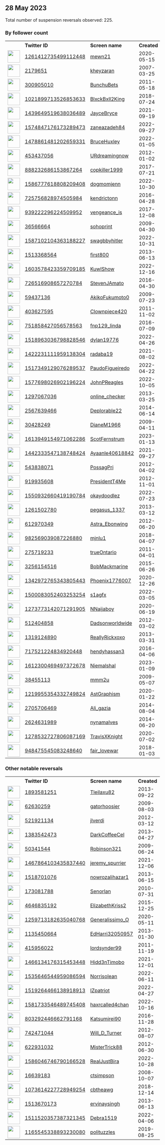 
## 28 May 2023
Total number of suspension reversals observed: 225.

### By follower count
<table><tr><th></th><th align="left">Twitter ID</th><th align="left">Screen name</th>
<th align="left">Created</th><th align="left">Status</th><th align="left">Suspended</th><th align="left">Followers</th>
<tr><td><a href="https://pbs.twimg.com/profile_images/1545244119496380418/zxmOKl4c_normal.jpg"><img src="https://pbs.twimg.com/profile_images/1545244119496380418/zxmOKl4c_normal.jpg" width="40px" height="40px" align="center"/></a></td><td><a href="https://twitter.com/intent/user?user_id=1261412735499112448">1261412735499112448</a></td><td><a href="https://twitter.com/mewn21">mewn21</a></td><td>2020-05-15</td><td align="center">🔒</td><td>2022-12-18</td><td>68462</td></tr>
<tr><td><a href="https://pbs.twimg.com/profile_images/1661365611925237760/zGniRxIO_normal.jpg"><img src="https://pbs.twimg.com/profile_images/1661365611925237760/zGniRxIO_normal.jpg" width="40px" height="40px" align="center"/></a></td><td><a href="https://twitter.com/intent/user?user_id=2179651">2179651</a></td><td><a href="https://twitter.com/kheyzaran">kheyzaran</a></td><td>2007-03-25</td><td align="center"></td><td>2023-03-08</td><td>19298</td></tr>
<tr><td><a href="https://pbs.twimg.com/profile_images/1640152497493794816/DiYuVVZ1_normal.jpg"><img src="https://pbs.twimg.com/profile_images/1640152497493794816/DiYuVVZ1_normal.jpg" width="40px" height="40px" align="center"/></a></td><td><a href="https://twitter.com/intent/user?user_id=300905010">300905010</a></td><td><a href="https://twitter.com/BunchuBets">BunchuBets</a></td><td>2011-05-18</td><td align="center"></td><td>2023-05-20</td><td>13973</td></tr>
<tr><td><a href="https://pbs.twimg.com/profile_images/1615879499521957890/ZoxjamWd_normal.jpg"><img src="https://pbs.twimg.com/profile_images/1615879499521957890/ZoxjamWd_normal.jpg" width="40px" height="40px" align="center"/></a></td><td><a href="https://twitter.com/intent/user?user_id=1021899713526853633">1021899713526853633</a></td><td><a href="https://twitter.com/BlxckBxll2King">BlxckBxll2King</a></td><td>2018-07-24</td><td align="center"></td><td>2023-05-03</td><td>13406</td></tr>
<tr><td><a href="https://pbs.twimg.com/profile_images/1617359520468008961/dcmG59kr_normal.jpg"><img src="https://pbs.twimg.com/profile_images/1617359520468008961/dcmG59kr_normal.jpg" width="40px" height="40px" align="center"/></a></td><td><a href="https://twitter.com/intent/user?user_id=1439649519638036489">1439649519638036489</a></td><td><a href="https://twitter.com/JayceBryce">JayceBryce</a></td><td>2021-09-19</td><td align="center"></td><td>2023-04-26</td><td>10142</td></tr>
<tr><td><a href="https://pbs.twimg.com/profile_images/1623350833042583552/6c5AeBQz_normal.jpg"><img src="https://pbs.twimg.com/profile_images/1623350833042583552/6c5AeBQz_normal.jpg" width="40px" height="40px" align="center"/></a></td><td><a href="https://twitter.com/intent/user?user_id=1574847176173289473">1574847176173289473</a></td><td><a href="https://twitter.com/zaneazadeh84">zaneazadeh84</a></td><td>2022-09-27</td><td align="center">🚫</td><td>2023-05-25</td><td>9508</td></tr>
<tr><td><a href="https://pbs.twimg.com/profile_images/1663881698465947649/zrB1VxgQ_normal.jpg"><img src="https://pbs.twimg.com/profile_images/1663881698465947649/zrB1VxgQ_normal.jpg" width="40px" height="40px" align="center"/></a></td><td><a href="https://twitter.com/intent/user?user_id=1478861481202659331">1478861481202659331</a></td><td><a href="https://twitter.com/BruceHuxley">BruceHuxley</a></td><td>2022-01-05</td><td align="center"></td><td>2022-12-14</td><td>9139</td></tr>
<tr><td><a href="https://pbs.twimg.com/profile_images/1899736696/rocks_normal.jpg"><img src="https://pbs.twimg.com/profile_images/1899736696/rocks_normal.jpg" width="40px" height="40px" align="center"/></a></td><td><a href="https://twitter.com/intent/user?user_id=453437056">453437056</a></td><td><a href="https://twitter.com/URdreamingnow">URdreamingnow</a></td><td>2012-01-02</td><td align="center"></td><td>2023-05-22</td><td>8390</td></tr>
<tr><td><a href="https://pbs.twimg.com/profile_images/1658688494695501825/6RmG5pgs_normal.jpg"><img src="https://pbs.twimg.com/profile_images/1658688494695501825/6RmG5pgs_normal.jpg" width="40px" height="40px" align="center"/></a></td><td><a href="https://twitter.com/intent/user?user_id=888232686153867264">888232686153867264</a></td><td><a href="https://twitter.com/copkiller1999">copkiller1999</a></td><td>2017-07-21</td><td align="center"></td><td>2023-05-28</td><td>7401</td></tr>
<tr><td><a href="https://pbs.twimg.com/profile_images/1673662049887350784/EbInB041_normal.jpg"><img src="https://pbs.twimg.com/profile_images/1673662049887350784/EbInB041_normal.jpg" width="40px" height="40px" align="center"/></a></td><td><a href="https://twitter.com/intent/user?user_id=1586777618808209408">1586777618808209408</a></td><td><a href="https://twitter.com/dogmomjenn">dogmomjenn</a></td><td>2022-10-30</td><td align="center"></td><td>2023-05-21</td><td>6468</td></tr>
<tr><td><a href="https://pbs.twimg.com/profile_images/725757936698429440/8KNVQff4_normal.jpg"><img src="https://pbs.twimg.com/profile_images/725757936698429440/8KNVQff4_normal.jpg" width="40px" height="40px" align="center"/></a></td><td><a href="https://twitter.com/intent/user?user_id=725756828974505984">725756828974505984</a></td><td><a href="https://twitter.com/kendrictonn">kendrictonn</a></td><td>2016-04-28</td><td align="center"></td><td>2023-05-27</td><td>5929</td></tr>
<tr><td><a href="https://pbs.twimg.com/profile_images/1662822399320944641/kAEK2ny5_normal.jpg"><img src="https://pbs.twimg.com/profile_images/1662822399320944641/kAEK2ny5_normal.jpg" width="40px" height="40px" align="center"/></a></td><td><a href="https://twitter.com/intent/user?user_id=939222296224509952">939222296224509952</a></td><td><a href="https://twitter.com/vengeance_is">vengeance_is</a></td><td>2017-12-08</td><td align="center"></td><td></td><td>5795</td></tr>
<tr><td><a href="https://pbs.twimg.com/profile_images/1550080500349517825/oISWjQPh_normal.jpg"><img src="https://pbs.twimg.com/profile_images/1550080500349517825/oISWjQPh_normal.jpg" width="40px" height="40px" align="center"/></a></td><td><a href="https://twitter.com/intent/user?user_id=36566664">36566664</a></td><td><a href="https://twitter.com/sohoprint">sohoprint</a></td><td>2009-04-30</td><td align="center"></td><td>2022-11-23</td><td>5106</td></tr>
<tr><td><a href="https://pbs.twimg.com/profile_images/1612585865540435968/SsUoMIFn_normal.jpg"><img src="https://pbs.twimg.com/profile_images/1612585865540435968/SsUoMIFn_normal.jpg" width="40px" height="40px" align="center"/></a></td><td><a href="https://twitter.com/intent/user?user_id=1587102104363188227">1587102104363188227</a></td><td><a href="https://twitter.com/swagbbyhitler">swagbbyhitler</a></td><td>2022-10-31</td><td align="center"></td><td>2023-05-22</td><td>3811</td></tr>
<tr><td><a href="https://pbs.twimg.com/profile_images/1612953598454910978/wVoX6HS1_normal.jpg"><img src="https://pbs.twimg.com/profile_images/1612953598454910978/wVoX6HS1_normal.jpg" width="40px" height="40px" align="center"/></a></td><td><a href="https://twitter.com/intent/user?user_id=1513368564">1513368564</a></td><td><a href="https://twitter.com/first800">first800</a></td><td>2013-06-13</td><td align="center"></td><td>2023-05-21</td><td>3790</td></tr>
<tr><td><a href="https://pbs.twimg.com/profile_images/1603582423043809281/T2xkd5bv_normal.jpg"><img src="https://pbs.twimg.com/profile_images/1603582423043809281/T2xkd5bv_normal.jpg" width="40px" height="40px" align="center"/></a></td><td><a href="https://twitter.com/intent/user?user_id=1603578423359709185">1603578423359709185</a></td><td><a href="https://twitter.com/KuwlShow">KuwlShow</a></td><td>2022-12-16</td><td align="center"></td><td>2023-05-24</td><td>3505</td></tr>
<tr><td><a href="https://pbs.twimg.com/profile_images/1591064713986719746/Ot0_si1X_normal.jpg"><img src="https://pbs.twimg.com/profile_images/1591064713986719746/Ot0_si1X_normal.jpg" width="40px" height="40px" align="center"/></a></td><td><a href="https://twitter.com/intent/user?user_id=726516908657270784">726516908657270784</a></td><td><a href="https://twitter.com/StevenJAmato">StevenJAmato</a></td><td>2016-04-30</td><td align="center"></td><td>2023-05-28</td><td>3391</td></tr>
<tr><td><a href="https://pbs.twimg.com/profile_images/1440979653317959685/5TLsRSYx_normal.jpg"><img src="https://pbs.twimg.com/profile_images/1440979653317959685/5TLsRSYx_normal.jpg" width="40px" height="40px" align="center"/></a></td><td><a href="https://twitter.com/intent/user?user_id=59437136">59437136</a></td><td><a href="https://twitter.com/AkikoFukumoto0">AkikoFukumoto0</a></td><td>2009-07-23</td><td align="center"></td><td>2023-05-27</td><td>3343</td></tr>
<tr><td><a href="https://pbs.twimg.com/profile_images/1664129846744842240/BgKXvHVf_normal.jpg"><img src="https://pbs.twimg.com/profile_images/1664129846744842240/BgKXvHVf_normal.jpg" width="40px" height="40px" align="center"/></a></td><td><a href="https://twitter.com/intent/user?user_id=403627595">403627595</a></td><td><a href="https://twitter.com/Clownpiece420">Clownpiece420</a></td><td>2011-11-02</td><td align="center"></td><td>2023-05-28</td><td>3099</td></tr>
<tr><td><a href="https://pbs.twimg.com/profile_images/1535737967624572930/AtBsyqsr_normal.jpg"><img src="https://pbs.twimg.com/profile_images/1535737967624572930/AtBsyqsr_normal.jpg" width="40px" height="40px" align="center"/></a></td><td><a href="https://twitter.com/intent/user?user_id=751858427056578563">751858427056578563</a></td><td><a href="https://twitter.com/fnp129_linda">fnp129_linda</a></td><td>2016-07-09</td><td align="center"></td><td>2022-08-04</td><td>2819</td></tr>
<tr><td><a href="https://pbs.twimg.com/profile_images/1519034085414518786/D9ztwU9S_normal.jpg"><img src="https://pbs.twimg.com/profile_images/1519034085414518786/D9ztwU9S_normal.jpg" width="40px" height="40px" align="center"/></a></td><td><a href="https://twitter.com/intent/user?user_id=1518963036798828546">1518963036798828546</a></td><td><a href="https://twitter.com/dylan19776">dylan19776</a></td><td>2022-04-26</td><td align="center"></td><td>2023-03-09</td><td>2464</td></tr>
<tr><td><a href="https://pbs.twimg.com/profile_images/1471220017198895106/KGcG29xY_normal.jpg"><img src="https://pbs.twimg.com/profile_images/1471220017198895106/KGcG29xY_normal.jpg" width="40px" height="40px" align="center"/></a></td><td><a href="https://twitter.com/intent/user?user_id=1422231111959138304">1422231111959138304</a></td><td><a href="https://twitter.com/radaba19">radaba19</a></td><td>2021-08-02</td><td align="center"></td><td>2022-09-17</td><td>2421</td></tr>
<tr><td><a href="https://pbs.twimg.com/profile_images/1535803308237017093/oN6DzwwH_normal.jpg"><img src="https://pbs.twimg.com/profile_images/1535803308237017093/oN6DzwwH_normal.jpg" width="40px" height="40px" align="center"/></a></td><td><a href="https://twitter.com/intent/user?user_id=1517349129076289537">1517349129076289537</a></td><td><a href="https://twitter.com/PaudoFigueiredo">PaudoFigueiredo</a></td><td>2022-04-22</td><td align="center"></td><td>2022-10-18</td><td>2294</td></tr>
<tr><td><a href="https://pbs.twimg.com/profile_images/1577887678795767809/4h0fOrFw_normal.jpg"><img src="https://pbs.twimg.com/profile_images/1577887678795767809/4h0fOrFw_normal.jpg" width="40px" height="40px" align="center"/></a></td><td><a href="https://twitter.com/intent/user?user_id=1577698026902196224">1577698026902196224</a></td><td><a href="https://twitter.com/JohnPReagles">JohnPReagles</a></td><td>2022-10-05</td><td align="center"></td><td>2023-05-24</td><td>2132</td></tr>
<tr><td><a href="https://pbs.twimg.com/profile_images/378800000537355951/d71c46716564b356d11859675f9fb631_normal.png"><img src="https://pbs.twimg.com/profile_images/378800000537355951/d71c46716564b356d11859675f9fb631_normal.png" width="40px" height="40px" align="center"/></a></td><td><a href="https://twitter.com/intent/user?user_id=1297067036">1297067036</a></td><td><a href="https://twitter.com/online_checker">online_checker</a></td><td>2013-03-25</td><td align="center">🚫</td><td>2022-11-05</td><td>2074</td></tr>
<tr><td><a href="https://pbs.twimg.com/profile_images/1347695601400602624/48EBaYP5_normal.jpg"><img src="https://pbs.twimg.com/profile_images/1347695601400602624/48EBaYP5_normal.jpg" width="40px" height="40px" align="center"/></a></td><td><a href="https://twitter.com/intent/user?user_id=2567639466">2567639466</a></td><td><a href="https://twitter.com/Deplorable22">Deplorable22</a></td><td>2014-06-14</td><td align="center"></td><td>2022-11-10</td><td>1983</td></tr>
<tr><td><a href="https://pbs.twimg.com/profile_images/1471397858385530882/RL3LaLu7_normal.jpg"><img src="https://pbs.twimg.com/profile_images/1471397858385530882/RL3LaLu7_normal.jpg" width="40px" height="40px" align="center"/></a></td><td><a href="https://twitter.com/intent/user?user_id=30428249">30428249</a></td><td><a href="https://twitter.com/DianeM1966">DianeM1966</a></td><td>2009-04-11</td><td align="center"></td><td>2022-10-29</td><td>1850</td></tr>
<tr><td><a href="https://pbs.twimg.com/profile_images/1613949726130376704/1LGuGse2_normal.png"><img src="https://pbs.twimg.com/profile_images/1613949726130376704/1LGuGse2_normal.png" width="40px" height="40px" align="center"/></a></td><td><a href="https://twitter.com/intent/user?user_id=1613949154971062286">1613949154971062286</a></td><td><a href="https://twitter.com/ScotFernstrum">ScotFernstrum</a></td><td>2023-01-13</td><td align="center"></td><td>2023-05-25</td><td>1795</td></tr>
<tr><td><a href="https://pbs.twimg.com/profile_images/1669947210560073728/odi5D54i_normal.jpg"><img src="https://pbs.twimg.com/profile_images/1669947210560073728/odi5D54i_normal.jpg" width="40px" height="40px" align="center"/></a></td><td><a href="https://twitter.com/intent/user?user_id=1442333547138748424">1442333547138748424</a></td><td><a href="https://twitter.com/Ayaanle40618842">Ayaanle40618842</a></td><td>2021-09-27</td><td align="center"></td><td>2023-02-07</td><td>1715</td></tr>
<tr><td><a href="https://pbs.twimg.com/profile_images/1350976085681459201/ZYN219UT_normal.jpg"><img src="https://pbs.twimg.com/profile_images/1350976085681459201/ZYN219UT_normal.jpg" width="40px" height="40px" align="center"/></a></td><td><a href="https://twitter.com/intent/user?user_id=543838071">543838071</a></td><td><a href="https://twitter.com/PossagPri">PossagPri</a></td><td>2012-04-02</td><td align="center"></td><td>2022-12-04</td><td>1525</td></tr>
<tr><td><a href="https://pbs.twimg.com/profile_images/1347996493341487104/-PvNYrLZ_normal.jpg"><img src="https://pbs.twimg.com/profile_images/1347996493341487104/-PvNYrLZ_normal.jpg" width="40px" height="40px" align="center"/></a></td><td><a href="https://twitter.com/intent/user?user_id=919935608">919935608</a></td><td><a href="https://twitter.com/PresidentT4Me">PresidentT4Me</a></td><td>2012-11-01</td><td align="center"></td><td>2022-09-28</td><td>1501</td></tr>
<tr><td><a href="https://pbs.twimg.com/profile_images/1635915624458121219/GL1mF3eH_normal.jpg"><img src="https://pbs.twimg.com/profile_images/1635915624458121219/GL1mF3eH_normal.jpg" width="40px" height="40px" align="center"/></a></td><td><a href="https://twitter.com/intent/user?user_id=1550932660419190784">1550932660419190784</a></td><td><a href="https://twitter.com/okaydoodlez">okaydoodlez</a></td><td>2022-07-23</td><td align="center"></td><td>2023-05-23</td><td>1473</td></tr>
<tr><td><a href="https://pbs.twimg.com/profile_images/1673077366808276992/hqAaxmv9_normal.jpg"><img src="https://pbs.twimg.com/profile_images/1673077366808276992/hqAaxmv9_normal.jpg" width="40px" height="40px" align="center"/></a></td><td><a href="https://twitter.com/intent/user?user_id=1261502780">1261502780</a></td><td><a href="https://twitter.com/pegasus_1337">pegasus_1337</a></td><td>2013-03-12</td><td align="center"></td><td>2023-05-11</td><td>1461</td></tr>
<tr><td><a href="https://pbs.twimg.com/profile_images/1562924429633527808/mFxNT3GU_normal.jpg"><img src="https://pbs.twimg.com/profile_images/1562924429633527808/mFxNT3GU_normal.jpg" width="40px" height="40px" align="center"/></a></td><td><a href="https://twitter.com/intent/user?user_id=612970349">612970349</a></td><td><a href="https://twitter.com/Astra_Ebonwing">Astra_Ebonwing</a></td><td>2012-06-20</td><td align="center"></td><td>2023-05-27</td><td>1443</td></tr>
<tr><td><a href="https://pbs.twimg.com/profile_images/1668167637807890432/9dSsoYUi_normal.jpg"><img src="https://pbs.twimg.com/profile_images/1668167637807890432/9dSsoYUi_normal.jpg" width="40px" height="40px" align="center"/></a></td><td><a href="https://twitter.com/intent/user?user_id=982569039087226880">982569039087226880</a></td><td><a href="https://twitter.com/mjnlu1">mjnlu1</a></td><td>2018-04-07</td><td align="center"></td><td>2022-07-09</td><td>1415</td></tr>
<tr><td><a href="https://pbs.twimg.com/profile_images/1032102340264747008/136Is9mU_normal.jpg"><img src="https://pbs.twimg.com/profile_images/1032102340264747008/136Is9mU_normal.jpg" width="40px" height="40px" align="center"/></a></td><td><a href="https://twitter.com/intent/user?user_id=275719233">275719233</a></td><td><a href="https://twitter.com/trueOntario">trueOntario</a></td><td>2011-04-01</td><td align="center"></td><td>2023-02-02</td><td>1361</td></tr>
<tr><td><a href="https://pbs.twimg.com/profile_images/985289661412270080/12RFceG8_normal.jpg"><img src="https://pbs.twimg.com/profile_images/985289661412270080/12RFceG8_normal.jpg" width="40px" height="40px" align="center"/></a></td><td><a href="https://twitter.com/intent/user?user_id=3256154516">3256154516</a></td><td><a href="https://twitter.com/BobMackmarine">BobMackmarine</a></td><td>2015-06-26</td><td align="center"></td><td>2022-10-29</td><td>1324</td></tr>
<tr><td><a href="https://pbs.twimg.com/profile_images/1445051724453003264/ngZTQi67_normal.jpg"><img src="https://pbs.twimg.com/profile_images/1445051724453003264/ngZTQi67_normal.jpg" width="40px" height="40px" align="center"/></a></td><td><a href="https://twitter.com/intent/user?user_id=1342972765343805443">1342972765343805443</a></td><td><a href="https://twitter.com/Phoenix1776007">Phoenix1776007</a></td><td>2020-12-26</td><td align="center"></td><td>2022-09-21</td><td>1130</td></tr>
<tr><td><a href="https://pbs.twimg.com/profile_images/1654554254898495492/rydFL-vy_normal.jpg"><img src="https://pbs.twimg.com/profile_images/1654554254898495492/rydFL-vy_normal.jpg" width="40px" height="40px" align="center"/></a></td><td><a href="https://twitter.com/intent/user?user_id=1500083052403253254">1500083052403253254</a></td><td><a href="https://twitter.com/s1agfx">s1agfx</a></td><td>2022-03-05</td><td align="center"></td><td>2023-05-23</td><td>1054</td></tr>
<tr><td><a href="https://pbs.twimg.com/profile_images/1659006908064227328/I5EmEdG__normal.jpg"><img src="https://pbs.twimg.com/profile_images/1659006908064227328/I5EmEdG__normal.jpg" width="40px" height="40px" align="center"/></a></td><td><a href="https://twitter.com/intent/user?user_id=1273773142071291905">1273773142071291905</a></td><td><a href="https://twitter.com/NNaijaboy">NNaijaboy</a></td><td>2020-06-19</td><td align="center"></td><td>2022-04-03</td><td>1051</td></tr>
<tr><td><a href="https://pbs.twimg.com/profile_images/1344678875670994948/FxL_ymul_normal.jpg"><img src="https://pbs.twimg.com/profile_images/1344678875670994948/FxL_ymul_normal.jpg" width="40px" height="40px" align="center"/></a></td><td><a href="https://twitter.com/intent/user?user_id=512404858">512404858</a></td><td><a href="https://twitter.com/Dadsonworldwide">Dadsonworldwide</a></td><td>2012-03-02</td><td align="center"></td><td>2022-10-28</td><td>1008</td></tr>
<tr><td><a href="https://pbs.twimg.com/profile_images/1280511488604680193/9oaDvCsr_normal.png"><img src="https://pbs.twimg.com/profile_images/1280511488604680193/9oaDvCsr_normal.png" width="40px" height="40px" align="center"/></a></td><td><a href="https://twitter.com/intent/user?user_id=1319124890">1319124890</a></td><td><a href="https://twitter.com/ReallyRickxoxo">ReallyRickxoxo</a></td><td>2013-03-31</td><td align="center"></td><td>2022-09-10</td><td>1007</td></tr>
<tr><td><a href="https://pbs.twimg.com/profile_images/1661336734821494784/XjClK7tO_normal.jpg"><img src="https://pbs.twimg.com/profile_images/1661336734821494784/XjClK7tO_normal.jpg" width="40px" height="40px" align="center"/></a></td><td><a href="https://twitter.com/intent/user?user_id=717521224834920448">717521224834920448</a></td><td><a href="https://twitter.com/hendyhassan3">hendyhassan3</a></td><td>2016-04-06</td><td align="center"></td><td>2023-05-21</td><td>951</td></tr>
<tr><td><a href="https://pbs.twimg.com/profile_images/1664355673583263749/q_aj4cga_normal.jpg"><img src="https://pbs.twimg.com/profile_images/1664355673583263749/q_aj4cga_normal.jpg" width="40px" height="40px" align="center"/></a></td><td><a href="https://twitter.com/intent/user?user_id=1612300469497372678">1612300469497372678</a></td><td><a href="https://twitter.com/Niemalshal">Niemalshal</a></td><td>2023-01-09</td><td align="center">🚫</td><td>2023-04-30</td><td>895</td></tr>
<tr><td><a href="https://pbs.twimg.com/profile_images/542136719831613440/ueQVAK_h_normal.jpeg"><img src="https://pbs.twimg.com/profile_images/542136719831613440/ueQVAK_h_normal.jpeg" width="40px" height="40px" align="center"/></a></td><td><a href="https://twitter.com/intent/user?user_id=38455113">38455113</a></td><td><a href="https://twitter.com/mmm2u">mmm2u</a></td><td>2009-05-07</td><td align="center"></td><td></td><td>831</td></tr>
<tr><td><a href="https://pbs.twimg.com/profile_images/1670208980843388928/J688DLXx_normal.jpg"><img src="https://pbs.twimg.com/profile_images/1670208980843388928/J688DLXx_normal.jpg" width="40px" height="40px" align="center"/></a></td><td><a href="https://twitter.com/intent/user?user_id=1219955354332749824">1219955354332749824</a></td><td><a href="https://twitter.com/AstGraphism">AstGraphism</a></td><td>2020-01-22</td><td align="center"></td><td>2023-05-24</td><td>806</td></tr>
<tr><td><a href="https://pbs.twimg.com/profile_images/1391199598778126338/3USUj01X_normal.jpg"><img src="https://pbs.twimg.com/profile_images/1391199598778126338/3USUj01X_normal.jpg" width="40px" height="40px" align="center"/></a></td><td><a href="https://twitter.com/intent/user?user_id=2705706469">2705706469</a></td><td><a href="https://twitter.com/Ali_gazia">Ali_gazia</a></td><td>2014-08-04</td><td align="center"></td><td>2023-05-01</td><td>794</td></tr>
<tr><td><a href="https://pbs.twimg.com/profile_images/1562817225827966976/JHWptoFr_normal.jpg"><img src="https://pbs.twimg.com/profile_images/1562817225827966976/JHWptoFr_normal.jpg" width="40px" height="40px" align="center"/></a></td><td><a href="https://twitter.com/intent/user?user_id=2624631989">2624631989</a></td><td><a href="https://twitter.com/nynamalves">nynamalves</a></td><td>2014-06-20</td><td align="center"></td><td>2022-11-06</td><td>754</td></tr>
<tr><td><a href="https://pbs.twimg.com/profile_images/1609152878257618944/MFdmVLiV_normal.jpg"><img src="https://pbs.twimg.com/profile_images/1609152878257618944/MFdmVLiV_normal.jpg" width="40px" height="40px" align="center"/></a></td><td><a href="https://twitter.com/intent/user?user_id=1278532727806087169">1278532727806087169</a></td><td><a href="https://twitter.com/TravisXKnight">TravisXKnight</a></td><td>2020-07-02</td><td align="center"></td><td>2023-01-21</td><td>698</td></tr>
<tr><td><a href="https://pbs.twimg.com/profile_images/1648347258159775745/lQB429PK_normal.jpg"><img src="https://pbs.twimg.com/profile_images/1648347258159775745/lQB429PK_normal.jpg" width="40px" height="40px" align="center"/></a></td><td><a href="https://twitter.com/intent/user?user_id=948475545083248640">948475545083248640</a></td><td><a href="https://twitter.com/fair_lovewar">fair_lovewar</a></td><td>2018-01-03</td><td align="center"></td><td>2023-05-27</td><td>687</td></tr>
</table>

### Other notable reversals
<table><tr><th></th><th align="left">Twitter ID</th><th align="left">Screen name</th>
<th align="left">Created</th><th align="left">Status</th><th align="left">Suspended</th><th align="left">Followers</th>
<tr><td><a href="https://pbs.twimg.com/profile_images/1664380853777047560/ewfHnZgV_normal.jpg"><img src="https://pbs.twimg.com/profile_images/1664380853777047560/ewfHnZgV_normal.jpg" width="40px" height="40px" align="center"/></a></td><td><a href="https://twitter.com/intent/user?user_id=1893581251">1893581251</a></td><td><a href="https://twitter.com/Tleilaxu82">Tleilaxu82</a></td><td>2013-09-22</td><td align="center"></td><td>2022-07-10</td><td>240</td></tr>
<tr><td><a href="https://pbs.twimg.com/profile_images/983826174718726144/ZM2y5y17_normal.jpg"><img src="https://pbs.twimg.com/profile_images/983826174718726144/ZM2y5y17_normal.jpg" width="40px" height="40px" align="center"/></a></td><td><a href="https://twitter.com/intent/user?user_id=62630259">62630259</a></td><td><a href="https://twitter.com/gatorhoosier">gatorhoosier</a></td><td>2009-08-03</td><td align="center"></td><td>2023-05-24</td><td>534</td></tr>
<tr><td><a href="https://pbs.twimg.com/profile_images/1430909806001463296/qgJai3PE_normal.jpg"><img src="https://pbs.twimg.com/profile_images/1430909806001463296/qgJai3PE_normal.jpg" width="40px" height="40px" align="center"/></a></td><td><a href="https://twitter.com/intent/user?user_id=521921134">521921134</a></td><td><a href="https://twitter.com/jlverdi">jlverdi</a></td><td>2012-03-12</td><td align="center">🔒</td><td>2022-11-29</td><td>6</td></tr>
<tr><td><a href="https://pbs.twimg.com/profile_images/1534405414174982151/BKdYMmfm_normal.jpg"><img src="https://pbs.twimg.com/profile_images/1534405414174982151/BKdYMmfm_normal.jpg" width="40px" height="40px" align="center"/></a></td><td><a href="https://twitter.com/intent/user?user_id=1383542473">1383542473</a></td><td><a href="https://twitter.com/DarkCoffeeCel">DarkCoffeeCel</a></td><td>2013-04-27</td><td align="center"></td><td>2022-06-25</td><td>98</td></tr>
<tr><td><a href="https://pbs.twimg.com/profile_images/1133998483571126272/s9mXLXfe_normal.jpg"><img src="https://pbs.twimg.com/profile_images/1133998483571126272/s9mXLXfe_normal.jpg" width="40px" height="40px" align="center"/></a></td><td><a href="https://twitter.com/intent/user?user_id=50341544">50341544</a></td><td><a href="https://twitter.com/Robinson321">Robinson321</a></td><td>2009-06-24</td><td align="center">🔒</td><td>2023-05-28</td><td>15</td></tr>
<tr><td><a href="https://pbs.twimg.com/profile_images/1533880867990421504/YZ4Q2LLo_normal.jpg"><img src="https://pbs.twimg.com/profile_images/1533880867990421504/YZ4Q2LLo_normal.jpg" width="40px" height="40px" align="center"/></a></td><td><a href="https://twitter.com/intent/user?user_id=1467864103435837440">1467864103435837440</a></td><td><a href="https://twitter.com/jeremy_spurrier">jeremy_spurrier</a></td><td>2021-12-06</td><td align="center"></td><td>2023-05-24</td><td>609</td></tr>
<tr><td><a href="https://pbs.twimg.com/profile_images/1055178867172954112/AtXmmJYf_normal.jpg"><img src="https://pbs.twimg.com/profile_images/1055178867172954112/AtXmmJYf_normal.jpg" width="40px" height="40px" align="center"/></a></td><td><a href="https://twitter.com/intent/user?user_id=1518701076">1518701076</a></td><td><a href="https://twitter.com/nowrozalihazar1">nowrozalihazar1</a></td><td>2013-06-15</td><td align="center"></td><td>2023-04-04</td><td>371</td></tr>
<tr><td><a href="https://pbs.twimg.com/profile_images/1604405842169991168/QeFlxA9x_normal.jpg"><img src="https://pbs.twimg.com/profile_images/1604405842169991168/QeFlxA9x_normal.jpg" width="40px" height="40px" align="center"/></a></td><td><a href="https://twitter.com/intent/user?user_id=173081788">173081788</a></td><td><a href="https://twitter.com/Senorlan">Senorlan</a></td><td>2010-07-31</td><td align="center"></td><td>2023-05-27</td><td>155</td></tr>
<tr><td><a href="https://abs.twimg.com/sticky/default_profile_images/default_profile_normal.png"><img src="https://abs.twimg.com/sticky/default_profile_images/default_profile_normal.png" width="40px" height="40px" align="center"/></a></td><td><a href="https://twitter.com/intent/user?user_id=4646835192">4646835192</a></td><td><a href="https://twitter.com/ElizabethKriss2">ElizabethKriss2</a></td><td>2015-12-25</td><td align="center"></td><td>2023-04-08</td><td>15</td></tr>
<tr><td><a href="https://pbs.twimg.com/profile_images/1587476769791172609/gwOlMRlj_normal.jpg"><img src="https://pbs.twimg.com/profile_images/1587476769791172609/gwOlMRlj_normal.jpg" width="40px" height="40px" align="center"/></a></td><td><a href="https://twitter.com/intent/user?user_id=1259713182635040768">1259713182635040768</a></td><td><a href="https://twitter.com/Generalissimo_O">Generalissimo_O</a></td><td>2020-05-11</td><td align="center"></td><td>2023-05-28</td><td>129</td></tr>
<tr><td><a href="https://pbs.twimg.com/profile_images/882972810993426432/_dgyctcZ_normal.jpg"><img src="https://pbs.twimg.com/profile_images/882972810993426432/_dgyctcZ_normal.jpg" width="40px" height="40px" align="center"/></a></td><td><a href="https://twitter.com/intent/user?user_id=1135450664">1135450664</a></td><td><a href="https://twitter.com/EdHarri32050957">EdHarri32050957</a></td><td>2013-01-30</td><td align="center"></td><td>2023-05-24</td><td>291</td></tr>
<tr><td><a href="https://pbs.twimg.com/profile_images/1614461773511364608/BXyk9JlZ_normal.jpg"><img src="https://pbs.twimg.com/profile_images/1614461773511364608/BXyk9JlZ_normal.jpg" width="40px" height="40px" align="center"/></a></td><td><a href="https://twitter.com/intent/user?user_id=415956022">415956022</a></td><td><a href="https://twitter.com/lordsynder99">lordsynder99</a></td><td>2011-11-19</td><td align="center"></td><td>2023-05-25</td><td>85</td></tr>
<tr><td><a href="https://pbs.twimg.com/profile_images/1551968936874360837/GPT11N5A_normal.jpg"><img src="https://pbs.twimg.com/profile_images/1551968936874360837/GPT11N5A_normal.jpg" width="40px" height="40px" align="center"/></a></td><td><a href="https://twitter.com/intent/user?user_id=1466134176315453448">1466134176315453448</a></td><td><a href="https://twitter.com/Hidd3nTimobo">Hidd3nTimobo</a></td><td>2021-12-01</td><td align="center"></td><td>2022-09-04</td><td>462</td></tr>
<tr><td><a href="https://pbs.twimg.com/profile_images/1535646672507883521/P5Pe7pht_normal.png"><img src="https://pbs.twimg.com/profile_images/1535646672507883521/P5Pe7pht_normal.png" width="40px" height="40px" align="center"/></a></td><td><a href="https://twitter.com/intent/user?user_id=1535646544959086594">1535646544959086594</a></td><td><a href="https://twitter.com/Norrisolean">Norrisolean</a></td><td>2022-06-11</td><td align="center"></td><td>2022-12-25</td><td>8</td></tr>
<tr><td><a href="https://pbs.twimg.com/profile_images/1520261572064546816/bf4ihhlq_normal.jpg"><img src="https://pbs.twimg.com/profile_images/1520261572064546816/bf4ihhlq_normal.jpg" width="40px" height="40px" align="center"/></a></td><td><a href="https://twitter.com/intent/user?user_id=1519264466138918913">1519264466138918913</a></td><td><a href="https://twitter.com/IZpatriot">IZpatriot</a></td><td>2022-04-27</td><td align="center"></td><td>2022-10-20</td><td>153</td></tr>
<tr><td><a href="https://pbs.twimg.com/profile_images/1581734335882878977/SA_xijZD_normal.jpg"><img src="https://pbs.twimg.com/profile_images/1581734335882878977/SA_xijZD_normal.jpg" width="40px" height="40px" align="center"/></a></td><td><a href="https://twitter.com/intent/user?user_id=1581733546489745408">1581733546489745408</a></td><td><a href="https://twitter.com/haxrcalled4chan">haxrcalled4chan</a></td><td>2022-10-16</td><td align="center"></td><td>2022-11-29</td><td>58</td></tr>
<tr><td><a href="https://pbs.twimg.com/profile_images/1636916782622732289/vN2VGDK5_normal.jpg"><img src="https://pbs.twimg.com/profile_images/1636916782622732289/vN2VGDK5_normal.jpg" width="40px" height="40px" align="center"/></a></td><td><a href="https://twitter.com/intent/user?user_id=803292446662791168">803292446662791168</a></td><td><a href="https://twitter.com/Katsumirei90">Katsumirei90</a></td><td>2016-11-28</td><td align="center"></td><td>2023-05-28</td><td>287</td></tr>
<tr><td><a href="https://pbs.twimg.com/profile_images/1318206221757812736/QHzDrZbe_normal.jpg"><img src="https://pbs.twimg.com/profile_images/1318206221757812736/QHzDrZbe_normal.jpg" width="40px" height="40px" align="center"/></a></td><td><a href="https://twitter.com/intent/user?user_id=742471044">742471044</a></td><td><a href="https://twitter.com/Will_D_Turner">Will_D_Turner</a></td><td>2012-08-07</td><td align="center"></td><td>2023-04-08</td><td>104</td></tr>
<tr><td><a href="https://pbs.twimg.com/profile_images/1643330550441078784/p3tHxKAl_normal.png"><img src="https://pbs.twimg.com/profile_images/1643330550441078784/p3tHxKAl_normal.png" width="40px" height="40px" align="center"/></a></td><td><a href="https://twitter.com/intent/user?user_id=622931032">622931032</a></td><td><a href="https://twitter.com/MisterTrick88">MisterTrick88</a></td><td>2012-06-30</td><td align="center"></td><td>2023-04-20</td><td>57</td></tr>
<tr><td><a href="https://pbs.twimg.com/profile_images/1586046958505967616/-7RZq6Zf_normal.jpg"><img src="https://pbs.twimg.com/profile_images/1586046958505967616/-7RZq6Zf_normal.jpg" width="40px" height="40px" align="center"/></a></td><td><a href="https://twitter.com/intent/user?user_id=1586046746790166528">1586046746790166528</a></td><td><a href="https://twitter.com/RealJustBira">RealJustBira</a></td><td>2022-10-28</td><td align="center"></td><td>2022-11-21</td><td>41</td></tr>
<tr><td><a href="https://pbs.twimg.com/profile_images/2628045349/c5c1edc43409e1a94c5476d92569c149_normal.png"><img src="https://pbs.twimg.com/profile_images/2628045349/c5c1edc43409e1a94c5476d92569c149_normal.png" width="40px" height="40px" align="center"/></a></td><td><a href="https://twitter.com/intent/user?user_id=16639183">16639183</a></td><td><a href="https://twitter.com/ctsimpson">ctsimpson</a></td><td>2008-10-07</td><td align="center"></td><td>2023-01-15</td><td>133</td></tr>
<tr><td><a href="https://abs.twimg.com/sticky/default_profile_images/default_profile_normal.png"><img src="https://abs.twimg.com/sticky/default_profile_images/default_profile_normal.png" width="40px" height="40px" align="center"/></a></td><td><a href="https://twitter.com/intent/user?user_id=1073614227728949254">1073614227728949254</a></td><td><a href="https://twitter.com/cbtheawg">cbtheawg</a></td><td>2018-12-14</td><td align="center"></td><td>2022-10-29</td><td>392</td></tr>
<tr><td><a href="https://pbs.twimg.com/profile_images/1658040834850439169/MWivaECH_normal.jpg"><img src="https://pbs.twimg.com/profile_images/1658040834850439169/MWivaECH_normal.jpg" width="40px" height="40px" align="center"/></a></td><td><a href="https://twitter.com/intent/user?user_id=1513670173">1513670173</a></td><td><a href="https://twitter.com/ervinaysingh">ervinaysingh</a></td><td>2013-06-13</td><td align="center">🔒</td><td>2022-12-12</td><td>63</td></tr>
<tr><td><a href="https://pbs.twimg.com/profile_images/1666610771399262209/_9paWiuy_normal.jpg"><img src="https://pbs.twimg.com/profile_images/1666610771399262209/_9paWiuy_normal.jpg" width="40px" height="40px" align="center"/></a></td><td><a href="https://twitter.com/intent/user?user_id=1511520357387321345">1511520357387321345</a></td><td><a href="https://twitter.com/Debra1519">Debra1519</a></td><td>2022-04-06</td><td align="center"></td><td>2023-02-16</td><td>11</td></tr>
<tr><td><a href="https://pbs.twimg.com/profile_images/1574894780630327297/GWp06UTT_normal.jpg"><img src="https://pbs.twimg.com/profile_images/1574894780630327297/GWp06UTT_normal.jpg" width="40px" height="40px" align="center"/></a></td><td><a href="https://twitter.com/intent/user?user_id=1165545338893230080">1165545338893230080</a></td><td><a href="https://twitter.com/polituzzles">polituzzles</a></td><td>2019-08-25</td><td align="center"></td><td>2022-09-30</td><td>424</td></tr>
</table>
